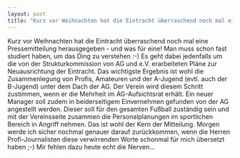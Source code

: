 ```yaml
---
layout: post
title: "Kurz vor Weihnachten hat die Eintracht überraschend noch mal eine Pressemitteilung herausgegeben - und was für eine!"
---
```


Kurz vor Weihnachten hat die Eintracht überraschend noch mal eine Pressemitteilung herausgegeben - und was für eine! Man muss schon fast studiert haben, um das Ding zu verstehen :-) Es geht dabei jedenfalls um die von der Strukturkommission von AG und e.V. erarbeiteten Pläne zur Neuausrichtung der Eintracht. Das wichtigste Ergebnis ist wohl die Zusammenlegung von Profis, Amateuren und der A-Jugend (evtl. auch der B-Jugend) unter dem Dach der AG. Der Verein wird diesem Schritt zustimmen, wenn er die Mehrheit im AG-Aufsichtsrat erhält. Ein neuer Manager soll zudem in beiderseitigem Einvernehmen gefunden von der AG angestellt werden. Dieser soll für den gesamten Fußball zuständig sein und mit der Vereinsseite zusammen die Personalplanungen im sportlichen Bereich in Angriff nehmen. Das ist wohl der Kern der Mitteilung. Morgen werde ich sicher nochmal genauer darauf zurückkommen, wenn die Herren Profi-Journalisten diese verwirrenden Worte schonmal für mich übersetzt haben ;-) Mir fehlen dazu heute echt die Nerven...
